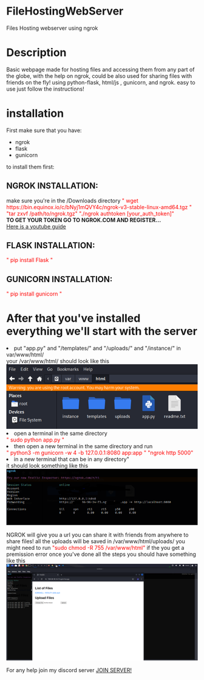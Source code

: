 # FileHostingWebServer
Files Hosting webserver using ngrok


<h1 > Description </h1>
Basic webpage made for hosting files and accessing them from any part of the globe, with the help on ngrok, could be also used for sharing files with friends on the fly!
using python-flask, html/js , gunicorn, and ngrok. easy to use just follow the instructions!

<h1 color="green">installation</h1>
First make sure that you have:
<ul>
  <li>ngrok</li>
  <li>flask</li>
  <li>gunicorn</li>
</ul>




to install them first:
<h2>NGROK INSTALLATION: </h2>
make sure you're in the /Downloads directory
<font color="red"> " wget https://bin.equinox.io/c/bNyj1mQVY4c/ngrok-v3-stable-linux-amd64.tgz "</font>
<font color="red"> "tar zxvf /path/to/ngrok.tgz"</font>
<font color="red"> "./ngrok authtoken [your_auth_token]"</font>
<br>
<b> TO GET YOUR TOKEN GO TO NGROK.COM AND REGISTER...</b>
<div>
<a href="https://www.youtube.com/watch?v=LYmhwKVNjk4&ab_channel=TECHDHEE">Here is a youtube guide</a>
</div>

<h2>FLASK INSTALLATION: </h2>
<font color="red">" pip install Flask "</font>

<h2>GUNICORN INSTALLATION: </h2>
<font color="red">" pip install gunicorn "</font>

<h1>After that you've installed everything we'll start with the server</h1>
<li> put "app.py" and "/templates/" and "/uploads/" and "/instance/" in var/www/html/ </li>
your /var/www/html/ should look like this 
<img src="screenshot1.PNG">
<li>open a terminal in the same directory</li>
<font color="red">" sudo python app.py "</font>
<li>then open a new terminal in the same directory and run </li>
<font color="red">" python3 -m gunicorn -w 4 -b 127.0.0.1:8080 app:app "</font>
<font color="red">"ngrok http 5000"</font>
<li>in a new terminal that can be in any directory"</li>
it should look something like this <img src="screenshot2.PNG">

NGROK will give you a url you can share it with friends from anywhere to share files!
all the uploads will be saved in /var/www/html/uploads/
you might need to run 
<font color="red">"sudo chmod -R 755 /var/www/html" </font>
if the you get a premission error
once you've done all the steps you should have something like this 
<img src="screenshot3.PNG">

For any help join my discord server 
<a href="https://discord.gg/587R6vqK8w">JOIN SERVER!</a>
